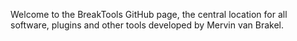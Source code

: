 Welcome to the BreakTools GitHub page, the central location for all software, plugins and other tools developed by Mervin van Brakel. 
